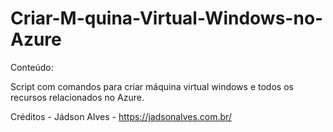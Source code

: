 # Criar-M-quina-Virtual-Windows-no-Azure

Conteúdo:

Script com comandos para criar máquina virtual windows e todos os recursos relacionados no Azure.

Créditos - Jádson Alves - https://jadsonalves.com.br/
